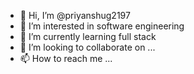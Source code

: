 - 👋 Hi, I’m @priyanshug2197
- 👀 I’m interested in software engineering
- 🌱 I’m currently learning full stack
- 💞️ I’m looking to collaborate on ...
- 📫 How to reach me ...

<!---
priyanshug2197/priyanshug2197 is a ✨ special ✨ repository because its `README.md` (this file) appears on your GitHub profile.
You can click the Preview link to take a look at your changes.
--->
